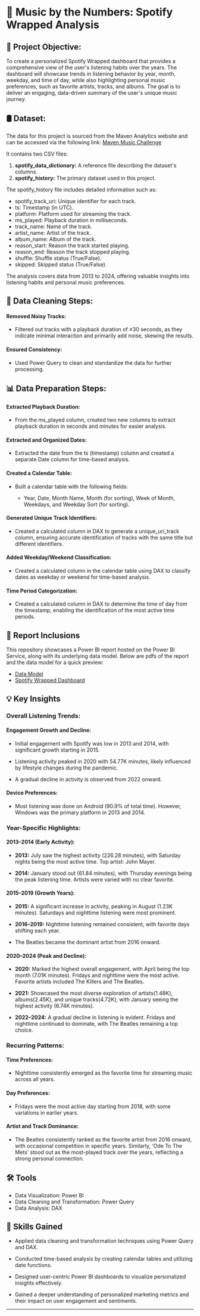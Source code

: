# 🎼 Music by the Numbers: Spotify Wrapped Analysis  


## 🎯 Project Objective:

To create a personalized Spotify Wrapped dashboard that provides a comprehensive view of the user's listening habits over the years. The dashboard will showcase trends in listening behavior by year, month, weekday, and time of day, while also highlighting personal music preferences, such as favorite artists, tracks, and albums. The goal is to deliver an engaging, data-driven summary of the user's unique music journey.

## 🛢 Dataset:

The data for this project is sourced from the Maven Analytics website and can be accessed via the following link:
[Maven Music Challenge](https://mavenanalytics.io/challenges/maven-music-challenge/e161353d-9967-4297-869c-505de168e610)

It contains two CSV files:

1. **spotify_data_dictionary:** A reference file describing the dataset's columns.
2. **spotify_history:** The primary dataset used in this project.

The spotify_history file includes detailed information such as:

- spotify_track_uri: Unique identifier for each track.
- ts: Timestamp (in UTC).
- platform: Platform used for streaming the track.
- ms_played: Playback duration in milliseconds.
- track_name: Name of the track.
- artist_name: Artist of the track.
- album_name: Album of the track.
- reason_start: Reason the track started playing.
- reason_end: Reason the track stopped playing.
- shuffle: Shuffle status (True/False).
- skipped: Skipped status (True/False).

The analysis covers data from 2013 to 2024, offering valuable insights into listening habits and personal music preferences.

## 🧹️ Data Cleaning Steps:

#### Removed Noisy Tracks:

- Filtered out tracks with a playback duration of ≤30 seconds, as they indicate minimal interaction and primarily add noise, skewing the results.

#### Ensured Consistency:

- Used Power Query to clean and standardize the data for further processing.

## 📊 Data Preparation Steps:

#### Extracted Playback Duration:

- From the ms_played column, created two new columns to extract playback duration in seconds and minutes for easier analysis.

#### Extracted and Organized Dates:

- Extracted the date from the ts (timestamp) column and created a separate Date column for time-based analysis.

#### Created a Calendar Table:

- Built a calendar table with the following fields:

  - Year, Date, Month Name, Month (for sorting), Week of Month, Weekdays, and Weekday Sort (for sorting).

#### Generated Unique Track Identifiers:

- Created a calculated column in DAX to generate a unique_uri_track column, ensuring accurate identification of tracks with the same title but different identifiers.

#### Added Weekday/Weekend Classification:

- Created a calculated column in the calendar table using DAX to classify dates as weekday or weekend for time-based analysis.

#### Time Period Categorization:

- Created a calculated column in DAX to determine the time of day from the timestamp, enabling the identification of the most active time periods.

## 📑 Report Inclusions

This repository showcases a Power BI report hosted on the Power BI Service, along with its underlying data model. Below are pdfs of the report and the data model for a quick preview:

- [Data Model](https://github.com/Joyeta16/Spotify-Wrapped-Overview/blob/main/Spotify%20Data%20Modelling.pdf)
- [Spotify Wrapped Dashboard](https://github.com/Joyeta16/Spotify-Wrapped-Overview/blob/main/Spotify%20Dashboard.pdf)


## 💡 Key Insights

### Overall Listening Trends:

#### Engagement Growth and Decline:

- Initial engagement with Spotify was low in 2013 and 2014, with significant growth starting in 2015.

- Listening activity peaked in 2020 with 54.77K minutes, likely influenced by lifestyle changes during the pandemic.

- A gradual decline in activity is observed from 2022 onward.  

#### Device Preferences:

- Most listening was done on Android (90.9% of total time). However, Windows was the primary platform in 2013 and 2014.

### Year-Specific Highlights:  

#### 2013–2014 (Early Activity):

- **2013:** July saw the highest activity (226.28 minutes), with Saturday nights being the most active time. Top artist: John Mayer.

- **2014:** January stood out (61.84 minutes), with Thursday evenings being the peak listening time. Artists were varied with no clear favorite.

#### 2015–2019 (Growth Years):

- **2015:** A significant increase in activity, peaking in August (1.23K minutes). Saturdays and nighttime listening were most prominent.

- **2016–2019:** Nighttime listening remained consistent, with favorite days shifting each year.

- The Beatles became the dominant artist from 2016 onward.

#### 2020–2024 (Peak and Decline):

- **2020:** Marked the highest overall engagement, with April being the top month (7.01K minutes). Fridays and nighttime were the most active. Favorite artists included The Killers and The Beatles.

- **2021:** Showcased the most diverse exploration of artists(1.48K), albums(2.45K), and unique tracks(4.72K), with January seeing the highest activity (6.74K minutes).

- **2022–2024:** A gradual decline in listening is evident. Fridays and nighttime continued to dominate, with The Beatles remaining a top choice.

### Recurring Patterns:

#### Time Preferences:

- Nighttime consistently emerged as the favorite time for streaming music across all years.

#### Day Preferences:

- Fridays were the most active day starting from 2018, with some variations in earlier years.

#### Artist and Track Dominance:

- The Beatles consistently ranked as the favorite artist from 2016 onward, with occasional competition in specific years. Similarly, ‘Ode To The Mets’ stood out as the most-played track over the years, reflecting a strong personal connection.  

## 🛠️ Tools

- Data Visualization: Power BI
- Data Cleaning and Transformation: Power Query
- Data Analysis: DAX

## 🧠 Skills Gained

- Applied data cleaning and transformation techniques using Power Query and DAX.

- Conducted time-based analysis by creating calendar tables and utilizing date functions.

- Designed user-centric Power BI dashboards to visualize personalized insights effectively.

- Gained a deeper understanding of personalized marketing metrics and their impact on user engagement and sentiments.

---


